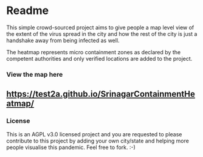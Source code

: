 # Readme

This simple crowd-sourced project aims to give people a map level view of the extent of the virus spread in the city and how the rest of the city is just a handshake away from being infected as well.


The heatmap represents micro containment zones as declared by the competent authorities and only verified locations are added to the project. 


### View the map here

## https://test2a.github.io/SrinagarContainmentHeatmap/

### License

This is an AGPL v3.0 licensed project and you are requested to please contribute to this project by adding your own city/state and helping more people visualise this pandemic. Feel free to fork. :-)
